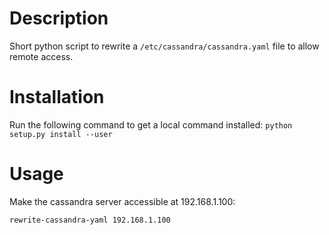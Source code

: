 # Description
Short python script to rewrite a `/etc/cassandra/cassandra.yaml` file to allow remote access.

# Installation
Run the following command to get a local command installed:
    `python setup.py install --user`

# Usage
Make the cassandra server accessible at 192.168.1.100:
```
rewrite-cassandra-yaml 192.168.1.100
```
